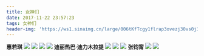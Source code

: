 ```yaml
---
title: 女神们
date: 2017-11-22 23:57:23
tags: 女神们
header-img: 'https://ws1.sinaimg.cn/large/006tKfTcgy1flrap3ovezj30vs0j3wkf.jpg'
---
```

**惠若琪**
![](https://ws2.sinaimg.cn/large/006tKfTcly1flrawvskdxj30vs0j3n0s.jpg)
![](https://ws1.sinaimg.cn/large/006tKfTcgy1flrap3ovezj30vs0j3wkf.jpg)
![](https://ws4.sinaimg.cn/large/006tKfTcly1flrb1znz82j30ku110n0g.jpg)
![](https://ws1.sinaimg.cn/large/006tKfTcly1flrb295pl9j30zk0lcwlc.jpg)
**迪丽热巴·迪力木拉提**
![](https://ws2.sinaimg.cn/large/006tKfTcgy1flrb3gwbgyj31k10uokcg.jpg)
![](https://ws1.sinaimg.cn/large/006tKfTcgy1flrqytukb5j31e00xcdne.jpg)
![](https://ws3.sinaimg.cn/large/006tKfTcgy1flrqzpsftzj30xc1e0jwv.jpg)
**张钧甯**
![](https://ws4.sinaimg.cn/large/006tKfTcgy1flrr0s0wh2j31c920ddvs.jpg)
![](https://ws4.sinaimg.cn/large/006tKfTcgy1flrr0f4oncj30qo0zin17.jpg)
